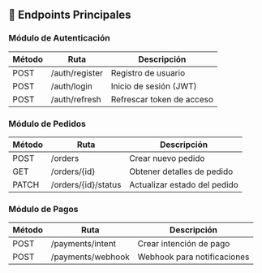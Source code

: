 ## 🔌 Endpoints Principales

### Módulo de Autenticación
| Método | Ruta               | Descripción                  |
|--------|--------------------|------------------------------|
| POST   | /auth/register     | Registro de usuario          |
| POST   | /auth/login        | Inicio de sesión (JWT)       |
| POST   | /auth/refresh      | Refrescar token de acceso    |

### Módulo de Pedidos
| Método | Ruta               | Descripción                  |
|--------|--------------------|------------------------------|
| POST   | /orders            | Crear nuevo pedido           |
| GET    | /orders/{id}       | Obtener detalles de pedido   |
| PATCH  | /orders/{id}/status| Actualizar estado del pedido |

### Módulo de Pagos
| Método | Ruta               | Descripción                  |
|--------|--------------------|------------------------------|
| POST   | /payments/intent   | Crear intención de pago      |
| POST   | /payments/webhook  | Webhook para notificaciones  |